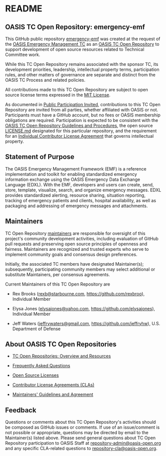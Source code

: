 # README

## OASIS TC Open Repository: emergency-emf

This GitHub public repository [emergency-emf](https://github.com/oasis-open/emergency-emf) was created at the request of the [OASIS Emergency Management TC](https://www.oasis-open.org/committees/emergency/) as an [OASIS TC Open Repository](https://www.oasis-open.org/resources/open-repositories/) to support development of open source resources related to Technical Committee work.

While this TC Open Repository remains associated with the sponsor TC, its development priorities, leadership, intellectual property terms, participation rules, and other matters of governance are separate and distinct from the OASIS TC Process and related policies.

All contributions made to this TC Open Repository are subject to open source license terms expressed in the [MIT License](https://opensource.org/licenses/MIT). 

As documented in [Public Participation Invited](href="https://github.com/oasis-open/emergency-emf/blob/master/CONTRIBUTING.md#public-participation-invited), contributions to this TC Open Repository are invited from all parties, whether affiliated with OASIS or not. Participants must have a GitHub account, but no fees or OASIS membership obligations are required.  Participation is expected to be consistent with the [OASIS TC Open Repository Guidelines and Procedures](https://www.oasis-open.org/policies-guidelines/open-repositories), the open source [LICENSE.md](LICENSE.md) designated for this particular repository, and the requirement for an [Individual Contributor License Agreement](href="https://cla-assistant.io/oasis-open/emergency-emf") that governs intellectual property.

## Statement of Purpose

The OASIS Emergency Management Framework (EMF) is a reference implementation and toolkit for enabling standardized emergency information exchange using the OASIS Emergency Data Exchange Language (EDXL). With the EMF, developers and users can create, send, store, template, visualize, search, and organize emergency messages. EDXL provides standardized alerting, resource sharing, situation reporting, tracking of emergency patients and clients, hospital availability, as well as packaging and addressing of emergency messages and attachments.

## Maintainers

TC Open Repository [maintainers](https://www.oasis-open.org/resources/open-repositories/maintainers-guide) are responsible for oversight of this project's community development activities, including evaluation of GitHub pull requests and preserving open source principles of openness and fairness. Maintainers are recognized and trusted experts who serve to implement community goals and consensus design preferences.

Initially, the associated TC members have designated Maintainer(s); subsequently, participating community members may select additional or substitute Maintainers, per consensus agreements.

Current Maintainers of this TC Open Repository are

- Rex Brooks (rexb@starbourne.com, https://github.com/rexbroo), Individual Member

- Elysa Jones (elysajones@yahoo.com, https://github.com/elysajones), Individual Member

- Jeff Waters (jeffrywaters@gmail.com, https://github.com/jeffryhw), U.S. Department of Defense

## About OASIS TC Open Repositories

- [TC Open Repositories: Overview and Resources](https://www.oasis-open.org/resources/open-repositories/)

- [Frequently Asked Questions](https://www.oasis-open.org/resources/open-repositories/faq)

- [Open Source Licenses](https://www.oasis-open.org/resources/open-repositories/licenses)

- [Contributor License Agreements (CLAs)](https://www.oasis-open.org/resources/open-repositories/cla)

- [Maintainers' Guidelines and Agreement](https://www.oasis-open.org/resources/open-repositories/maintainers-guide)

## Feedback

Questions or comments about this TC Open Repository's activities should be composed as GitHub issues or comments. If use of an issue/comment is not possible or appropriate, questions may be directed by email to the Maintainer(s) listed above. Please send general questions about TC Open Repository participation to OASIS Staff at <a href="mailto:repository-admin@oasis-open.org">repository-admin@oasis-open.org</a> and any specific CLA-related questions to <a href="mailto:repository-cla@oasis-open.org">repository-cla@oasis-open.org</a>.
